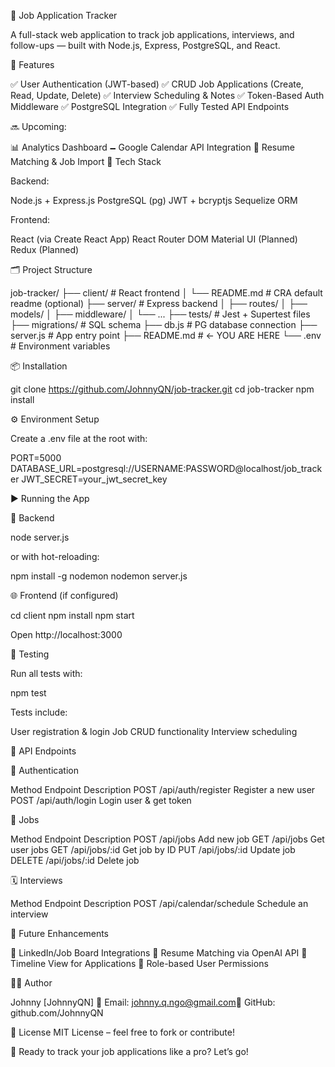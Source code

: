 📌 Job Application Tracker

A full-stack web application to track job applications, interviews, and follow-ups — built with Node.js, Express, PostgreSQL, and React.

🚀 Features

✅ User Authentication (JWT-based)
✅ CRUD Job Applications (Create, Read, Update, Delete)
✅ Interview Scheduling & Notes
✅ Token-Based Auth Middleware
✅ PostgreSQL Integration
✅ Fully Tested API Endpoints

🔜 Upcoming:

📊 Analytics Dashboard
🗕️ Google Calendar API Integration
📝 Resume Matching & Job Import
🧰 Tech Stack

Backend:

Node.js + Express.js
PostgreSQL (pg)
JWT + bcryptjs
Sequelize ORM

Frontend:

React (via Create React App)
React Router DOM
Material UI (Planned)
Redux (Planned)

🗂 Project Structure

job-tracker/
├── client/                # React frontend
│   └── README.md          # CRA default readme (optional)
├── server/                # Express backend
│   ├── routes/
│   ├── models/
│   ├── middleware/
│   └── ...
├── tests/                 # Jest + Supertest files
├── migrations/            # SQL schema
├── db.js                  # PG database connection
├── server.js              # App entry point
├── README.md              # ← YOU ARE HERE
└── .env                   # Environment variables

📦 Installation

git clone https://github.com/JohnnyQN/job-tracker.git
cd job-tracker
npm install

⚙️ Environment Setup

Create a .env file at the root with:

PORT=5000
DATABASE_URL=postgresql://USERNAME:PASSWORD@localhost/job_tracker
JWT_SECRET=your_jwt_secret_key

▶️ Running the App

👥 Backend

node server.js

or with hot-reloading:

npm install -g nodemon
nodemon server.js

🌐 Frontend (if configured)

cd client
npm install
npm start

Open http://localhost:3000

🧪 Testing

Run all tests with:

npm test

Tests include:

User registration & login
Job CRUD functionality
Interview scheduling

📡 API Endpoints

🔐 Authentication

Method	    Endpoint	        Description
POST	    /api/auth/register	Register a new user
POST	    /api/auth/login	    Login user & get token


📂 Jobs

Method	    Endpoint	        Description
POST	    /api/jobs	        Add new job
GET	        /api/jobs	        Get user jobs
GET	        /api/jobs/:id	    Get job by ID
PUT	        /api/jobs/:id	    Update job
DELETE	    /api/jobs/:id	    Delete job


🗓️ Interviews

Method	Endpoint	            Description
POST	/api/calendar/schedule	Schedule an interview


📌 Future Enhancements

🔹 LinkedIn/Job Board Integrations
🔹 Resume Matching via OpenAI API
🔹 Timeline View for Applications
🔹 Role-based User Permissions

👨‍💼 Author

Johnny [JohnnyQN]
📧 Email: johnny.q.ngo@gmail.com🔗 GitHub: github.com/JohnnyQN

📜 License
MIT License – feel free to fork or contribute!

🚀 Ready to track your job applications like a pro? Let’s go!